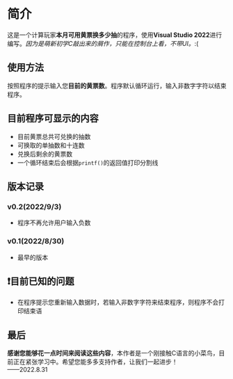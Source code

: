 # 简介
这是一个计算玩家**本月可用黄票换多少抽**的程序，使用**Visual Studio 2022**进行编写。*因为是萌新初学C敲出来的屑作，只能在控制台上看，不带UI。*:(
## 使用方法
按照程序的提示输入您**目前的黄票数**。程序默认循环运行，输入非数字字符以结束程序。
## 目前程序可显示的内容
* 目前黄票总共可兑换的抽数
* 可换取的单抽数和十连数
* 兑换后剩余的黄票数
* 一个循环结束后会根据`printf()`的返回值打印分割线
## 版本记录
### v0.2(2022/9/3)
* 程序不再允许用户输入负数
### v0.1(2022/8/30)
* 最早的版本
## :heavy_exclamation_mark:目前已知的问题
* 在程序提示您重新输入数据时，若输入非数字字符来结束程序，则程序不会打印结束语
## 最后
**感谢您能够花一点时间来阅读这些内容**，本作者是一个刚接触C语言的小菜鸟，目前正在紧张学习中。希望您能多多支持作者，让我们一起进步！  
——2022.8.31
